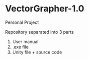 # VectorGrapher-1.0
Personal Project 

Repository separated into 3 parts
1. User manual
2. .exe file
3. Unity file + source code
